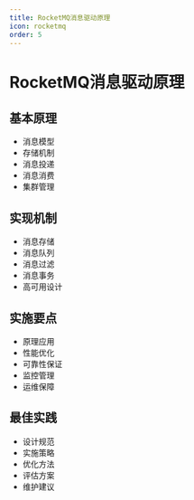 ```yaml
---
title: RocketMQ消息驱动原理
icon: rocketmq
order: 5
---
```


# RocketMQ消息驱动原理

## 基本原理
- 消息模型
- 存储机制
- 消息投递
- 消息消费
- 集群管理

## 实现机制
- 消息存储
- 消息队列
- 消息过滤
- 消息事务
- 高可用设计

## 实施要点
- 原理应用
- 性能优化
- 可靠性保证
- 监控管理
- 运维保障

## 最佳实践
- 设计规范
- 实施策略
- 优化方法
- 评估方案
- 维护建议
